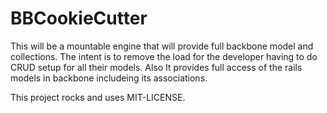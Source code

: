 # BBCookieCutter
This will be a mountable engine that will provide full backbone model and collections.
The intent is to remove the load for the developer having to do CRUD setup for all their models.
Also It provides full access of the rails models in backbone includeing its associations.

This project rocks and uses MIT-LICENSE.

